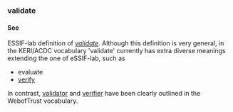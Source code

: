 ### validate

<h4>See</h4><p>ESSIF-lab definition of <em><a href="https://essif-lab.github.io/framework/docs/essifLab-glossary#validate">validate</a></em>. Although this definition is very general, in the KERI/ACDC vocabulary &#39;validate&#39; currently has extra diverse meanings extending the one of eSSIF-lab, such as</p><ul><li>evaluate</li><li><a href="verify">verify</a></li></ul><p>In contrast, <a href="validator">validator</a> and <a href="verifier">verifier</a> have been clearly outlined in the WebofTrust vocabulary.</p>